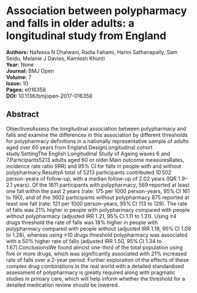 # Association between polypharmacy and falls in older adults: a longitudinal study from England

**Authors:** Nafeesa N Dhalwani, Radia Fahami, Harini Sathanapally, Sam Seidu, Melanie J Davies, Kamlesh Khunti  
**Year:** None  
**Journal:** BMJ Open  
**Volume:** 7  
**Issue:** 10  
**Pages:** e016358  
**DOI:** 10.1136/bmjopen-2017-016358  

## Abstract
ObjectivesAssess the longitudinal association between polypharmacy and falls and examine the differences in this association by different thresholds for polypharmacy definitions in a nationally representative sample of adults aged over 60 years from England.DesignLongitudinal cohort study.SettingThe English Longitudinal Study of Ageing waves 6 and 7.Participants5213 adults aged 60 or older.Main outcome measuresRates, incidence rate ratio (IRR) and 95% CI for falls in people with and without polypharmacy.ResultsA total of 5213 participants contributed 10 502 person-years of follow-up, with a median follow-up of 2.02 years (IQR 1.9–2.1 years). Of the 1611 participants with polypharmacy, 569 reported at least one fall within the past 2 years (rate: 175 per 1000 person-years, 95% CI 161 to 190), and of the 3602 participants without polypharmacy 875 reported at least one fall (rate: 121 per 1000 person-years, 95% CI 113 to 129). The rate of falls was 21% higher in people with polypharmacy compared with people without polypharmacy (adjusted IRR 1.21, 95% CI 1.11 to 1.31). Using ≥4 drugs threshold the rate of falls was 18% higher in people with polypharmacy compared with people without (adjusted IRR 1.18, 95% CI 1.08 to 1.28), whereas using ≥10 drugs threshold polypharmacy was associated with a 50% higher rate of falls (adjusted IRR 1.50, 95% CI 1.34 to 1.67).ConclusionsWe found almost one-third of the total population using five or more drugs, which was significantly associated with 21% increased rate of falls over a 2-year period. Further exploration of the effects of these complex drug combinations in the real world with a detailed standardised assessment of polypharmacy is greatly required along with pragmatic studies in primary care, which will help inform whether the threshold for a detailed medication review should be lowered.

